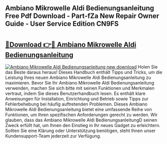 ## Ambiano Mikrowelle Aldi Bedienungsanleitung Free Pdf Download - Part-fZa New Repair Owner Guide - User Service Edition CN9FS

# <h2><a href="http://df0grs.blite.top/?on=Ambiano+Mikrowelle+Aldi+Bedienungsanleitung">🔗Download 👉🔴 Ambiano Mikrowelle Aldi Bedienungsanleitung</a></h2>

[![Ambiano Mikrowelle Aldi Bedienungsanleitung new download](https://i.imgur.com/lujVjoI.png)](http://df0grs.blite.top/?on=Ambiano+Mikrowelle+Aldi+Bedienungsanleitung)
Holen Sie das Beste daraus heraus! Dieses Handbuch enthält Tipps und Tricks, um die Leistung Ihres neuen Ambiano Mikrowelle Aldi Bedienungsanleitung zu maximieren. Bevor Sie Ihr Ambiano Mikrowelle Aldi Bedienungsanleitung verwenden, machen Sie sich bitte mit seinen Funktionen und Merkmalen vertraut, indem Sie dieses Benutzerhandbuch lesen. Es enthält klare Anweisungen für Installation, Einrichtung und Betrieb sowie Tipps zur Fehlerbehebung bei häufig auftretenden Problemen. Dieses Ambiano Mikrowelle Aldi Bedienungsanleitung bietet eine umfassende Reihe von Funktionen, um Ihren spezifischen Anforderungen gerecht zu werden. Wir glauben, dass das Ambiano Mikrowelle Aldi BedienungsanleitungD seinen Zweck erfüllt hat, um Ihnen den Einstieg in Ihr neues Gadget zu erleichtern. Sollten Sie eine Klärung oder Unterstützung benötigen, steht Ihnen unser Kundensupport-Team jederzeit zur Verfügung.
